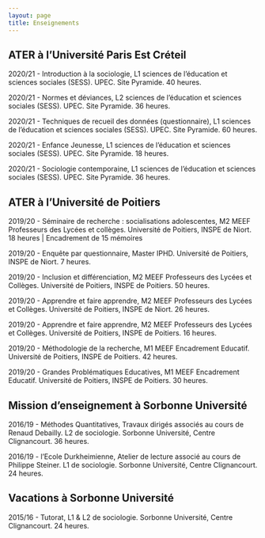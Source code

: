 ```yaml
---
layout: page
title: Enseignements
---
```


## ATER à l’Université Paris Est Créteil 

2020/21 - Introduction à la sociologie, L1 sciences de l’éducation et sciences sociales (SESS). UPEC. Site Pyramide. 40 heures.

2020/21 - Normes et déviances, L2 sciences de l’éducation et sciences sociales (SESS). UPEC. Site Pyramide. 36 heures.

2020/21 - Techniques de recueil des données (questionnaire), L1 sciences de l’éducation et sciences sociales (SESS). UPEC. Site Pyramide. 60 heures.

2020/21 - Enfance Jeunesse, L1 sciences de l’éducation et sciences sociales (SESS). UPEC. Site Pyramide. 18 heures.

2020/21 - Sociologie contemporaine, L1 sciences de l’éducation et sciences sociales (SESS). UPEC. Site Pyramide. 36 heures.


## ATER à l’Université de Poitiers 

2019/20 - Séminaire de recherche : socialisations adolescentes, M2 MEEF Professeurs des Lycées et collèges. Université de Poitiers, INSPE de Niort. 18 heures | Encadrement de 15 mémoires

2019/20 - Enquête par questionnaire, Master IPHD. Université de Poitiers, INSPE de Niort. 7 heures.

2019/20 - Inclusion et différenciation, M2 MEEF Professeurs des Lycées et Collèges. Université de Poitiers, INSPE de Poitiers. 50 heures.

2019/20 - Apprendre et faire apprendre, M2 MEEF Professeurs des Lycées et Collèges. Université de Poitiers, INSPE de Niort. 26 heures.

2019/20 - Apprendre et faire apprendre, M2 MEEF Professeurs des Lycées et Collèges. Université de Poitiers, INSPE de Poitiers. 16 heures.

2019/20 - Méthodologie de la recherche, M1 MEEF Encadrement Educatif. Université de Poitiers, INSPE de Poitiers. 42 heures.

2019/20 - Grandes Problématiques Educatives, M1 MEEF Encadrement Educatif. Université de Poitiers, INSPE de Poitiers. 30 heures.

## Mission d’enseignement à Sorbonne Université 

2016/19 - Méthodes Quantitatives, Travaux dirigés associés au cours de Renaud Debailly. L2 de sociologie. Sorbonne Université, Centre Clignancourt. 36 heures.

2016/19 - l’Ecole Durkheimienne, Atelier de lecture associé au cours de Philippe Steiner. L1 de sociologie. Sorbonne Université, Centre Clignancourt. 24 heures.

## Vacations à Sorbonne Université 

2015/16 - Tutorat, L1 & L2 de sociologie. Sorbonne Université, Centre Clignancourt. 24 heures.
